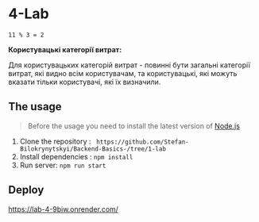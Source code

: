 # 4-Lab
```
11 % 3 = 2
```
**Користувацькі категорії витрат:**  

Для користувацьких категорій витрат - повинні бути загальні категорії витрат, які видно всім користувачам, та користувацькі, які можуть вказати тільки користувачі, які їх визначили.
## The usage
> Before the usage you need to install the latest version of [Node.js](https://nodejs.org/en/download/)
1. Clone the repository : ``` https://github.com/Stefan-Bilokrynytskyi/Backend-Basics-/tree/1-lab```
2. Install dependencies : ```npm install```
3. Run server: ```npm run start```
## Deploy 
https://lab-4-9biw.onrender.com/
